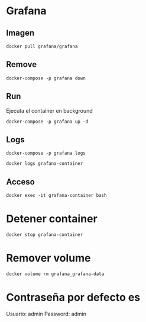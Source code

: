 # Grafana

## Imagen

```
docker pull grafana/grafana
```

## Remove

```
docker-compose -p grafana down
```

## Run

Ejecuta el container en background

```
docker-compose -p grafana up -d
```

## Logs

```
docker-compose -p grafana logs
```

```
docker logs grafana-container
```

## Acceso

```
docker exec -it grafana-container bash
```

# Detener container

```
docker stop grafana-container
```

# Remover volume
```
docker volume rm grafana_grafana-data
```

# Contraseña por defecto es

Usuario: admin
Password: admin

